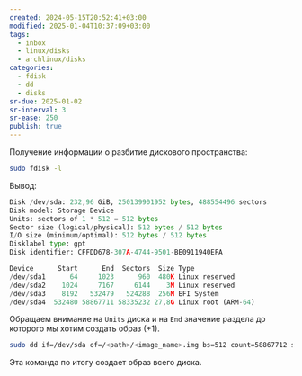 ```yaml
---
created: 2024-05-15T20:52:41+03:00
modified: 2025-01-04T10:37:09+03:00
tags:
  - inbox
  - linux/disks
  - archlinux/disks
categories:
  - fdisk
  - dd
  - disks
sr-due: 2025-01-02
sr-interval: 3
sr-ease: 250
publish: true
---
```


Получение информации о разбитие дискового пространства:

```sh
sudo fdisk -l
```

Вывод:

```python
Disk /dev/sda: 232,96 GiB, 250139901952 bytes, 488554496 sectors
Disk model: Storage Device  
Units: sectors of 1 * 512 = 512 bytes
Sector size (logical/physical): 512 bytes / 512 bytes
I/O size (minimum/optimal): 512 bytes / 512 bytes
Disklabel type: gpt
Disk identifier: CFFDD678-307A-4744-9501-BE0911940EFA

Device      Start      End  Sectors  Size Type
/dev/sda1      64     1023      960  480K Linux reserved
/dev/sda2    1024     7167     6144    3M Linux reserved
/dev/sda3    8192   532479   524288  256M EFI System
/dev/sda4  532480 58867711 58335232 27,8G Linux root (ARM-64)

```

Обращаем внимание на `Units` диска и на `End` значение раздела до которого мы хотим создать образ (+1).

```sh
sudo dd if=/dev/sda of=/<path>/<image_name>.img bs=512 count=58867712 status=progress conv=fsync 
```

Эта команда по итогу создает образ всего диска.
